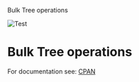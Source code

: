 Bulk Tree operations

![Test](https://github.com/philiprbrenan/TreeBulk/workflows/Test/badge.svg)

# Bulk Tree operations

For documentation see: [CPAN](https://metacpan.org/pod/Tree::Bulk)
